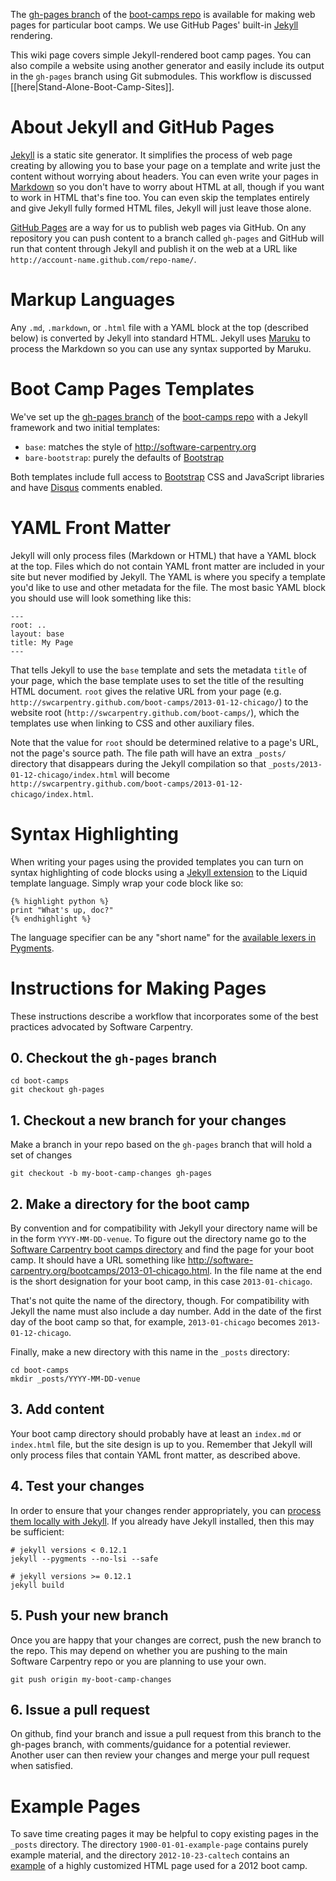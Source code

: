 The [gh-pages branch][gh-pages] of the [boot-camps repo][boot-camps] is available for making web pages for particular boot camps. We use GitHub Pages' built-in [Jekyll][] rendering.

This wiki page covers simple Jekyll-rendered boot camp pages.  You can also compile a website using another generator and easily include its output in the `gh-pages` branch using Git submodules.  This workflow is discussed [[here|Stand-Alone-Boot-Camp-Sites]].

# <a id="jekyll" /> About Jekyll and GitHub Pages

[Jekyll][] is a static site generator. It simplifies the process of web page creating by allowing you to base your page on a template and write just the content without worrying about headers. You can even write your pages in [Markdown][] so you don't have to worry about HTML at all, though if you want to work in HTML that's fine too. You can even skip the templates entirely and give Jekyll fully formed HTML files, Jekyll will just leave those alone.

[GitHub Pages][pages] are a way for us to publish web pages via GitHub. On any repository you can push content to a branch called `gh-pages` and GitHub will run that content through Jekyll and publish it on the web at a URL like `http://account-name.github.com/repo-name/`.

# <a id="markup" /> Markup Languages

Any `.md`, `.markdown`, or `.html` file with a YAML block at the top (described below) is converted by Jekyll into standard HTML. Jekyll uses [Maruku][] to process the Markdown so you can use any syntax supported by Maruku.

# <a id="template" /> Boot Camp Pages Templates

We've set up the [gh-pages branch][gh-pages] of the [boot-camps repo][boot-camps] with a Jekyll framework and two initial templates:

* `base`: matches the style of http://software-carpentry.org
* `bare-bootstrap`: purely the defaults of [Bootstrap][]

Both templates include full access to [Bootstrap][] CSS and JavaScript libraries and have [Disqus][] comments enabled.

# <a id="yaml-front-matter" /> YAML Front Matter

Jekyll will only process files (Markdown or HTML) that have a YAML block at the top. Files which do not contain YAML front matter are included in your site but never modified by Jekyll. The YAML is where you specify a template you'd like to use and other metadata for the file. The most basic YAML block you should use will look something like this:

    ---
    root: ..
    layout: base
    title: My Page
    ---

That tells Jekyll to use the `base` template and sets the metadata `title` of your page, which the base template uses to set the title of the resulting HTML document.  `root` gives the relative URL from your page (e.g. `http://swcarpentry.github.com/boot-camps/2013-01-12-chicago/`) to the website root (`http://swcarpentry.github.com/boot-camps/`), which the templates use when linking to CSS and other auxiliary files.

Note that the value for `root` should be determined relative to a page's URL, not the page's source path.  The file path will have an extra `_posts/` directory that disappears during the Jekyll compilation so that `_posts/2013-01-12-chicago/index.html` will become `http://swcarpentry.github.com/boot-camps/2013-01-12-chicago/index.html`.

# <a id="syntax-highlighting" /> Syntax Highlighting

When writing your pages using the provided templates you can turn on syntax highlighting of code blocks using a [Jekyll extension][extensions] to the Liquid template language. Simply wrap your code block like so:

    {% highlight python %}
    print "What's up, doc?"
    {% endhighlight %}

The language specifier can be any "short name" for the
[available lexers in Pygments][lexers].

# <a id="pages" /> Instructions for Making Pages

These instructions describe a workflow that incorporates some of the best practices advocated by Software Carpentry.

## <a id="checkout" /> 0. Checkout the `gh-pages` branch

    cd boot-camps
    git checkout gh-pages

## <a id="branch" /> 1. Checkout a new branch for your changes

Make a branch in your repo based on the `gh-pages` branch that will hold a set of changes

    git checkout -b my-boot-camp-changes gh-pages

## <a id="naming" /> 2. Make a directory for the boot camp

By convention and for compatibility with Jekyll your directory name will be in the form `YYYY-MM-DD-venue`. To figure out the directory name go to the [Software Carpentry boot camps directory][swc-bootcamps] and find the page for your boot camp. It should have a URL something like http://software-carpentry.org/bootcamps/2013-01-chicago.html. In the file name at the end is the short designation for your boot camp, in this case `2013-01-chicago`.

That's not quite the name of the directory, though. For compatibility with Jekyll the name must also include a day number. Add in the date of the first day of the boot camp so that, for example, `2013-01-chicago` becomes `2013-01-12-chicago`.

Finally, make a new directory with this name in the `_posts` directory:

    cd boot-camps
    mkdir _posts/YYYY-MM-DD-venue

## <a id="content" /> 3. Add content

Your boot camp directory should probably have at least an `index.md` or `index.html` file, but the site design is up to you. Remember that Jekyll will only process files that contain YAML front matter, as described above.

## <a id="testing" /> 4. Test your changes

In order to ensure that your changes render appropriately, you can [process them locally with Jekyll][gh-pages-jekyll].  If you already have Jekyll installed, then this may be sufficient:

    # jekyll versions < 0.12.1
    jekyll --pygments --no-lsi --safe

    # jekyll versions >= 0.12.1 
    jekyll build

## <a id="push" /> 5. Push your new branch

Once you are happy that your changes are correct, push the new branch to the repo.  This may depend on whether you are pushing to the main Software Carpentry repo or you are planning to use your own.

    git push origin my-boot-camp-changes

## <a id="pull_request" /> 6. Issue a pull request

On github, find your branch and issue a pull request from this branch to the gh-pages branch, with comments/guidance for a potential reviewer.  Another user can then review your changes and merge your pull request when satisfied.

# <a id="example" /> Example Pages

To save time creating pages it may be helpful to copy existing pages in the `_posts` directory. The directory `1900-01-01-example-page` contains purely example material, and the directory `2012-10-23-caltech` contains an [example](http://swcarpentry.github.com/boot-camps/2012-10-23-caltech/) of a highly customized HTML page used for a 2012 boot camp.

[gh-pages]: https://github.com/swcarpentry/boot-camps/tree/gh-pages
[boot-camps]: https://github.com/swcarpentry/boot-camps
[Jekyll]: http://jekyllrb.com/
[Markdown]: http://daringfireball.net/projects/markdown/
[pages]: http://pages.github.com
[Maruku]: http://maruku.rubyforge.org/
[Bootstrap]: http://twitter.github.com/bootstrap/
[Disqus]: http://disqus.com/
[extensions]: https://github.com/mojombo/jekyll/wiki/Liquid-Extensions
[lexers]: http://pygments.org/docs/lexers/
[swc-bootcamps]: http://software-carpentry.org/bootcamps/
[gh-pages-jekyll]: https://help.github.com/articles/using-jekyll-with-pages